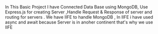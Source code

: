 In This Basic Project I have Connected Data Base using MongoDB, 
Use Express.js  for  creating Server ,Handle  Request & Response  of server and  routing  for servers .
We have IIFE to handle MongoDB , In IIFE i have used async and await because Server is in anoher continent  that's why we use IIFE
